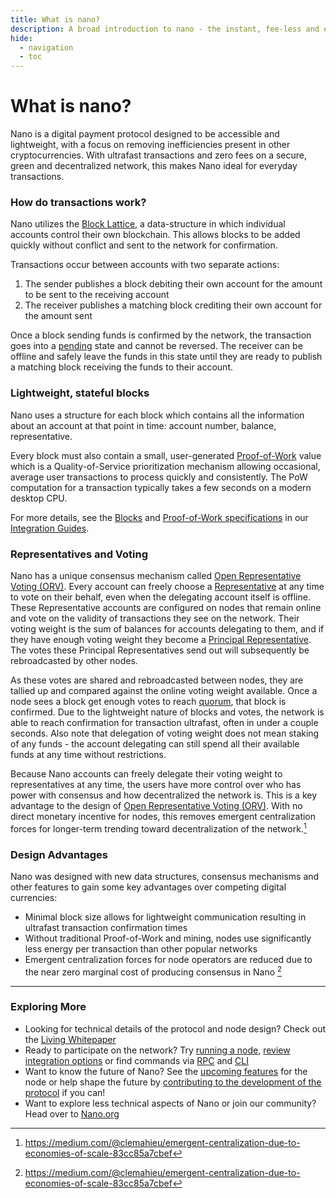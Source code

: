 ```yaml
---
title: What is nano?
description: A broad introduction to nano - the instant, fee-less and eco-friendly digital money available across the world
hide:
  - navigation
  - toc
---
```


# What is nano?

Nano is a digital payment protocol designed to be accessible and lightweight, with a focus on removing inefficiencies present in other cryptocurrencies. With ultrafast transactions and zero fees on a secure, green and decentralized network, this makes Nano ideal for everyday transactions.

### How do transactions work?

Nano utilizes the [Block Lattice](/glossary#block-lattice), a data-structure in which individual accounts control their own blockchain. This allows blocks to be added quickly without conflict and sent to the network for confirmation.

Transactions occur between accounts with two separate actions:

1. The sender publishes a block debiting their own account for the amount to be sent to the receiving account
1. The receiver publishes a matching block crediting their own account for the amount sent

Once a block sending funds is confirmed by the network, the transaction goes into a [pending](/glossary#pending) state and cannot be reversed. The receiver can be offline and safely leave the funds in this state until they are ready to publish a matching block receiving the funds to their account.

### Lightweight, stateful blocks

Nano uses a structure for each block which contains all the information about an account at that point in time: account number, balance, representative.

Every block must also contain a small, user-generated [Proof-of-Work](/glossary#proof-of-work-pow) value which is a Quality-of-Service prioritization mechanism allowing occasional, average user transactions to process quickly and consistently. The PoW computation for a transaction typically takes a few seconds on a modern desktop CPU.

For more details, see the [Blocks](/integration-guides/the-basics/#blocks-specifications) and [Proof-of-Work specifications](/integration-guides/the-basics/#proof-of-work) in our [Integration Guides](/integration-guides/the-basics/).

### Representatives and Voting
Nano has a unique consensus mechanism called [Open Representative Voting (ORV)](/glossary/#open-representative-voting-orv). Every account can freely choose a [Representative](/glossary#representative) at any time to vote on their behalf, even when the delegating account itself is offline. These Representative accounts are configured on nodes that remain online and vote on the validity of transactions they see on the network. Their voting weight is the sum of balances for accounts delegating to them, and if they have enough voting weight they become a [Principal Representative](/glossary/#principal-representative). The votes these Principal Representatives send out will subsequently be rebroadcasted by other nodes.

As these votes are shared and rebroadcasted between nodes, they are tallied up and compared against the online voting weight available. Once a node sees a block get enough votes to reach [quorum](/glossary/#quorum), that block is confirmed. Due to the lightweight nature of blocks and votes, the network is able to reach confirmation for transaction ultrafast, often in under a couple seconds. Also note that delegation of voting weight does not mean staking of any funds - the account delegating can still spend all their available funds at any time without restrictions.

Because Nano accounts can freely delegate their voting weight to representatives at any time, the users have more control over who has power with consensus and how decentralized the network is. This is a key advantage to the design of [Open Representative Voting (ORV)](/glossary/#open-representative-voting-orv). With no direct monetary incentive for nodes, this removes emergent centralization forces for longer-term trending toward decentralization of the network.[^1]

### Design Advantages
Nano was designed with new data structures, consensus mechanisms and other features to gain some key advantages over competing digital currencies:

* Minimal block size allows for lightweight communication resulting in ultrafast transaction confirmation times
* Without traditional Proof-of-Work and mining, nodes use significantly less energy per transaction than other popular networks
* Emergent centralization forces for node operators are reduced due to the near zero marginal cost of producing consensus in Nano [^1]

---

### Exploring More

* Looking for technical details of the protocol and node design? Check out the [Living Whitepaper](../living-whitepaper/index.md)
* Ready to participate on the network? Try [running a node](/running-a-node/overview), [review integration options](/integration-guides/the-basics) or find commands via [RPC](/commands/rpc-protocol) and [CLI](/commands/command-line-interface)
* Want to know the future of Nano? See the [upcoming features](/releases/upcoming-features/) for the node or help shape the future by [contributing to the development of the protocol](/node-implementation/contributing) if you can!
* Want to explore less technical aspects of Nano or join our community? Head over to [Nano.org](https://nano.org)

[^1]: https://medium.com/@clemahieu/emergent-centralization-due-to-economies-of-scale-83cc85a7cbef
